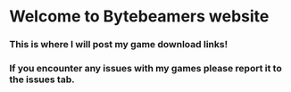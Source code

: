 # Welcome to Bytebeamers website
### This is where I will post my game download links!
### If you encounter any issues with my games please report it to the issues tab.
